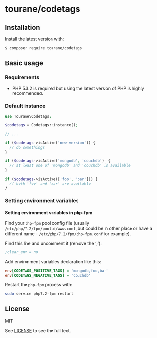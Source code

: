 # tourane/codetags

## Installation

Install the latest version with:

```bash
$ composer require tourane/codetags
```

## Basic usage

### Requirements

* PHP 5.3.2 is required but using the latest version of PHP is highly recommended.

### Default instance

```php
use Tourane\Codetags;

$codetags = Codetags::instance();

// ...

if ($codetags->isActive('new-version')) {
  // do somethings
}

if ($codetags->isActive('mongodb', 'couchdb')) {
  // at least one of 'mongodb' and 'couchdb' is available
}

if ($codetags->isActive(['foo', 'bar'])) {
  // both 'foo' and 'bar' are available
}
```

### Setting environment variables

#### Setting environment variables in php-fpm

Find your `php-fpm` pool config file (usually `/etc/php/7.2/fpm/pool.d/www.conf`, but could be in other place or have a different name - `/etc/php/7.2/fpm/php-fpm.conf` for example).

Find this line and uncomment it (remove the ‘;’):

```ini
;clear_env = no
```

Add environment variables declaration like this:

```ini
env[CODETAGS_POSITIVE_TAGS] = 'mongodb,foo,bar'
env[CODETAGS_NEGATIVE_TAGS] = 'couchdb'
```

Restart the `php-fpm` process with:

```bash
sudo service php7.2-fpm restart
```

## License

MIT

See [LICENSE](LICENSE) to see the full text.
